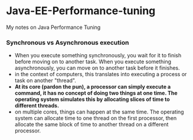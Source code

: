 # Java-EE-Performance-tuning
My notes on Java Performance Tuning


### Synchronous vs Asynchronous execution
- When you execute something synchronously, you wait for it to finish before moving on to another task. When you execute something asynchronously, you can move on to another task before it finishes.
- in the context of computers, this translates into executing a process or task on another "thread".
- **At its core (pardon the pun), a processor can simply execute a command, it has no concept of doing two things at one time. The operating system simulates this by allocating slices of time to different threads.**
- on multiple cores, things can happen at the same time. The operating system can allocate time to one thread on the first processor, then allocate the same block of time to another thread on a different processor.
